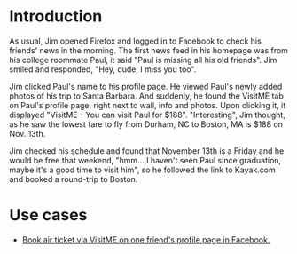 # Introduction #

As usual, Jim opened Firefox and logged in to Facebook to check his friends' news in the morning. The first news feed in his homepage was from his college roommate Paul, it said "Paul is missing all his old friends". Jim smiled and responded, "Hey, dude, I miss you too".

Jim clicked Paul's name to his profile page. He viewed Paul's newly added photos of his trip to Santa Barbara. And suddenly, he found the VisitME tab on Paul's profile page, right next to wall, info and photos. Upon clicking it, it displayed "VisitME - You can visit Paul for $188". "Interesting", Jim thought, as he saw the lowest fare to fly from Durham, NC to Boston, MA is $188 on Nov. 13th.

Jim checked his schedule and found that November 13th is a Friday and he would be free that weekend, "hmm... I haven't seen Paul since graduation, maybe it's a good time to visit him", so he followed the link to Kayak.com and booked a round-trip to Boston.

# Use cases #

  * [Book air ticket via VisitME on one friend's profile page in Facebook.](Usecase21.md)